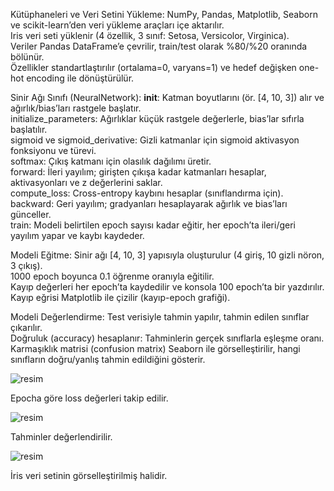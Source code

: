Kütüphaneleri ve Veri Setini Yükleme:
  NumPy, Pandas, Matplotlib, Seaborn ve scikit-learn’den veri yükleme araçları içe aktarılır. <br>
  Iris veri seti yüklenir (4 özellik, 3 sınıf: Setosa, Versicolor, Virginica). <br>
  Veriler Pandas DataFrame’e çevrilir, train/test olarak %80/%20 oranında bölünür. <br>
  Özellikler standartlaştırılır (ortalama=0, varyans=1) ve hedef değişken one-hot encoding ile dönüştürülür.

Sinir Ağı Sınıfı (NeuralNetwork):
  __init__: Katman boyutlarını (ör. [4, 10, 3]) alır ve ağırlık/bias’ları rastgele başlatır. <br>
  initialize_parameters: Ağırlıklar küçük rastgele değerlerle, bias’lar sıfırla başlatılır. <br>
  sigmoid ve sigmoid_derivative: Gizli katmanlar için sigmoid aktivasyon fonksiyonu ve türevi. <br>
  softmax: Çıkış katmanı için olasılık dağılımı üretir. <br>
  forward: İleri yayılım; girişten çıkışa kadar katmanları hesaplar, aktivasyonları ve z değerlerini saklar. <br>
  compute_loss: Cross-entropy kaybını hesaplar (sınıflandırma için). <br> 
  backward: Geri yayılım; gradyanları hesaplayarak ağırlık ve bias’ları günceller. <br>
  train: Modeli belirtilen epoch sayısı kadar eğitir, her epoch’ta ileri/geri yayılım yapar ve kaybı kaydeder. <br>

Modeli Eğitme:
  Sinir ağı [4, 10, 3] yapısıyla oluşturulur (4 giriş, 10 gizli nöron, 3 çıkış). <br>
  1000 epoch boyunca 0.1 öğrenme oranıyla eğitilir. <br>
  Kayıp değerleri her epoch’ta kaydedilir ve konsola 100 epoch’ta bir yazdırılır. <br>
  Kayıp eğrisi Matplotlib ile çizilir (kayıp-epoch grafiği). <br>

Modeli Değerlendirme:
  Test verisiyle tahmin yapılır, tahmin edilen sınıflar çıkarılır. <br>
  Doğruluk (accuracy) hesaplanır: Tahminlerin gerçek sınıflarla eşleşme oranı. <br>
  Karmaşıklık matrisi (confusion matrix) Seaborn ile görselleştirilir, hangi sınıfların doğru/yanlış tahmin edildiğini gösterir. <br>


![resim](https://github.com/user-attachments/assets/b67d0d1b-fb83-483d-9bde-82f73ba5a781)

Epocha göre loss değerleri takip edilir.

![resim](https://github.com/user-attachments/assets/3fe73b10-72c2-4cad-a200-e45a3fa3c89b)

Tahminler değerlendirilir.


![resim](https://github.com/user-attachments/assets/63a5750c-39ff-4797-9e20-7586c7dd7b3d)

İris veri setinin görselleştirilmiş halidir.



